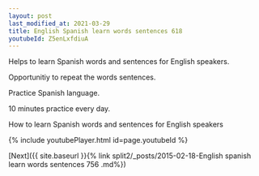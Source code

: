 ```yaml
---
layout: post
last_modified_at: 2021-03-29
title: English Spanish learn words sentences 618 
youtubeId: Z5enLxfdiuA
---
```

 
 
Helps to learn Spanish words and sentences for English speakers.

Opportunitiy to repeat the words sentences. 

Practice Spanish language. 
 
10 minutes practice every day. 
 
How to learn Spanish words and sentences for English speakers 
 
{% include youtubePlayer.html id=page.youtubeId %}
 
 
[Next]({{ site.baseurl }}{% link  split2/_posts/2015-02-18-English spanish learn words sentences 756 .md%})
 
